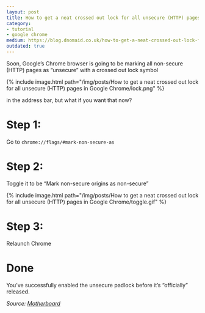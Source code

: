 ```yaml
---
layout: post
title: How to get a neat crossed out lock for all unsecure (HTTP) pages in Google Chrome
category:
- tutorial
- google chrome
medium: https://blog.dnomaid.co.uk/how-to-get-a-neat-crossed-out-lock-for-all-insecure-http-pages-in-google-chrome-a7b59f26addc
outdated: true
---
```


Soon, Google’s Chrome browser is going to be marking all non-secure (HTTP) pages as “unsecure” with a crossed out lock symbol

{% include image.html path="/img/posts/How to get a neat crossed out lock for all unsecure (HTTP) pages in Google Chrome/lock.png" %}


in the address bar, but what if you want that now?

# Step 1:
Go to `chrome://flags/#mark-non-secure-as`

# Step 2:
Toggle it to be “Mark non-secure origins as non-secure”

{% include image.html path="/img/posts/How to get a neat crossed out lock for all unsecure (HTTP) pages in Google Chrome/toggle.gif" %}


# Step 3:
Relaunch Chrome

# Done
You’ve successfully enabled the unsecure padlock before it’s “officially” released.

*Source: [Motherboard](http://motherboard.vice.com/read/google-will-soon-shame-all-websites-that-are-unencrypted-chrome-https)*
